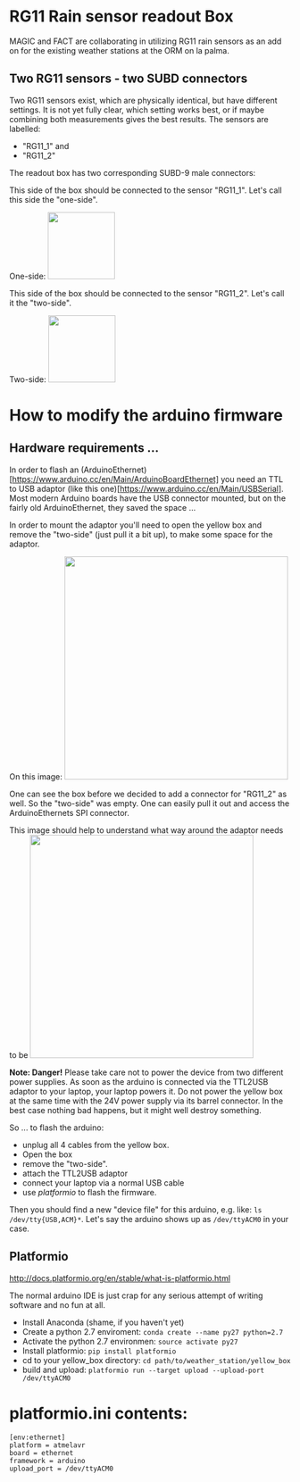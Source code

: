 # RG11 Rain sensor readout Box

MAGIC and FACT are collaborating in utilizing RG11 rain sensors as an add on for the existing weather stations at the ORM on la palma.

## Two RG11 sensors - two SUBD connectors
Two RG11 sensors exist, which are physically identical, but have different settings. It is not yet fully clear, which setting works best, or if maybe combining both measurements gives the best results. The sensors are labelled:

 - "RG11_1" and
 - "RG11_2"
 
The readout box has two corresponding SUBD-9 male connectors:

This side of the box should be connected to the sensor "RG11_1". Let's call this side the "one-side".

One-side:
<img src="https://cloud.githubusercontent.com/assets/8200858/24101400/8144cc04-0d78-11e7-95a9-7ad0621f1fc4.jpg" width="120">

This side of the box should be connected to the sensor "RG11_2". Let's call it the "two-side".

Two-side:
<img src="https://cloud.githubusercontent.com/assets/8200858/24101401/8145f566-0d78-11e7-8015-11604c0e50a1.jpg" width="120">


# How to modify the arduino firmware

## Hardware requirements ... 

In order to flash an (ArduinoEthernet)[https://www.arduino.cc/en/Main/ArduinoBoardEthernet] 
you need an TTL to USB adaptor (like this one)[https://www.arduino.cc/en/Main/USBSerial].
Most modern Arduino boards have the USB connector mounted, but on the fairly old ArduinoEthernet, they saved the space ... 

In order to mount the adaptor you'll need to open the yellow box and remove the "two-side" (just pull it a bit up), to make some space for the adaptor. 

On this image:
<img src="https://cloud.githubusercontent.com/assets/8200858/24101308/1b31a180-0d78-11e7-9fc2-43d13bd86607.jpg" width="400">

One can see the box before we decided to add a connector for "RG11_2" as well. So the "two-side" was empty. One can easily pull it out and access the ArduinoEthernets SPI connector. 

This image should help to understand what way around the adaptor needs to be
<img src="https://cloud.githubusercontent.com/assets/8200858/24102478/68231696-0d7c-11e7-970a-ef21587c6d36.jpg" width="400">

**Note: Danger!** Please take care not to power the device from two different power supplies. As soon as the arduino is connected via the TTL2USB adaptor to your laptop, your laptop powers it. Do not power the yellow box at the same time with the 24V power supply via its barrel connector. In the best case nothing bad happens, but it might well destroy something. 

So ... to flash the arduino:

 * unplug all 4 cables from the yellow box. 
 * Open the box
 * remove the "two-side".
 * attach the TTL2USB adaptor
 * connect your laptop via a normal USB cable
 * use *platformio* to flash the firmware.

Then you should find a new "device file" for this arduino, e.g. like: `ls /dev/tty{USB,ACM}*`. Let's say the arduino shows up as `/dev/ttyACM0` in your case.

## Platformio

http://docs.platformio.org/en/stable/what-is-platformio.html

The normal arduino IDE is just crap for any serious attempt of writing software and no fun at all.

 * Install Anaconda (shame, if you haven't yet)
 * Create a python 2.7 enviroment: `conda create --name py27 python=2.7`
 * Activate the python 2.7 environmen: `source activate py27`
 * Install platformio: `pip install platformio`
 * cd to your yellow_box directory: `cd path/to/weather_station/yellow_box`
 * build and upload: `platformio run --target upload --upload-port /dev/ttyACM0`
  
# platformio.ini contents:

    [env:ethernet]
    platform = atmelavr
    board = ethernet
    framework = arduino
    upload_port = /dev/ttyACM0

